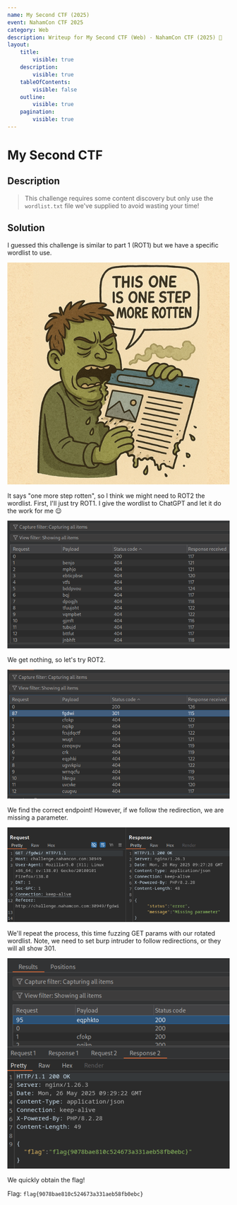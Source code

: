 ```yaml
---
name: My Second CTF (2025)
event: NahamCon CTF 2025
category: Web
description: Writeup for My Second CTF (Web) - NahamCon CTF (2025) 💜
layout:
    title:
        visible: true
    description:
        visible: true
    tableOfContents:
        visible: false
    outline:
        visible: true
    pagination:
        visible: true
---
```


# My Second CTF

## Description

> This challenge requires some content discovery but only use the `wordlist.txt` file we've supplied to avoid wasting your time!

## Solution

I guessed this challenge is similar to part 1 (ROT1) but we have a specific wordlist to use.

![](images/0.PNG)

It says "one more step rotten", so I think we might need to ROT2 the wordlist. First, I'll just try ROT1. I give the wordlist to ChatGPT and let it do the work for me 😌

![](images/1.PNG)

We get nothing, so let's try ROT2.

![](images/2.PNG)

We find the correct endpoint! However, if we follow the redirection, we are missing a parameter.

![](images/3.PNG)

We'll repeat the process, this time fuzzing GET params with our rotated wordlist. Note, we need to set burp intruder to follow redirections, or they will all show 301.

![](images/4.PNG)

We quickly obtain the flag!

Flag: `flag{9078bae810c524673a331aeb58fb0ebc}`
